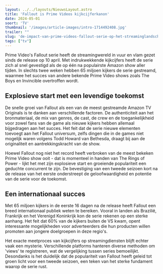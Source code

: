 ```yaml
---
layout: ../../layouts/NieuwsLayout.astro
title: 'Fallout is Prime Videos kijkcijferkanon'
date: 2024-05-01
soort: 'TV'
thumbnail: '/images/article-images/intro-1714492408.jpg'
trailer: ""
slug: 'de-impact-van-prime-videos-fallout-serie-op-het-streaminglandschap'
tags: ["tv"]
---
```


Prime Video's Fallout serie heeft de streamingwereld in vuur en vlam gezet sinds de release op 10 april. Met indrukwekkende kijkcijfers heeft de serie zich al snel gevestigd als de op één na populairste Amazon show aller tijden. In slechts twee weken hebben 65 miljoen kijkers de serie gestreamd, waarmee het succes van andere bekende Prime Video shows zoals The Boys en Invincible overtroffen wordt.

## Explosieve start met een levendige toekomst

De snelle groei van Fallout als een van de meest gestreamde Amazon TV Originals is te danken aan verschillende factoren. De authenticiteit aan het bronmateriaal, de mix van genres, de cast, de crew en de toegankelijkheid voor zowel fans van de game als nieuwe kijkers hebben allemaal bijgedragen aan het succes. Het feit dat de serie nieuwe elementen toevoegt aan het Fallout universum, zelfs dingen die in de games niet mogelijk waren volgens Todd Howard van Bethesda, draagt bij aan de originaliteit en aantrekkingskracht van de show.

Hoewel Fallout nog niet het record heeft verbroken van de meest bekeken Prime Video show ooit - dat is momenteel in handen van The Rings of Power - lijkt het met zijn explosieve start en groeiende populariteit een geduchte concurrent te zijn. De bevestiging van een tweede seizoen kort na de release van het eerste onderstreept de geloofwaardigheid en potentie van de serie voor de toekomst.

## Een internationaal succes

Met 65 miljoen kijkers in de eerste 16 dagen na de release heeft Fallout een breed internationaal publiek weten te bereiken. Vooral in landen als Brazilië, Frankrijk en het Verenigd Koninkrijk kon de serie rekenen op een sterke aanhang. Het feit dat 60% van de kijkers buiten de VS kwam, opent interessante mogelijkheden voor adverteerders die hun producten willen promoten aan jongere doelgroepen in deze regio's.

Het exacte meetproces van kijkcijfers op streamingdiensten blijft echter vaak een mysterie. Verschillende platforms hanteren diverse methoden om 'views' te registreren, wat de vergelijking tussen series bemoeilijkt. Desondanks is het duidelijk dat de populariteit van Fallout heeft geleid tot groen licht voor een tweede seizoen, een teken van het sterke fundament waarop de serie rust.